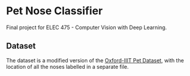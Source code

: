 # Pet Nose Classifier

Final project for ELEC 475 - Computer Vision with Deep Learning.

## Dataset

The dataset is a modified version of the
[Oxford-IIIT Pet Dataset](https://www.robots.ox.ac.uk/~vgg/data/pets/),
with the location of all the noses labelled in a separate file.
